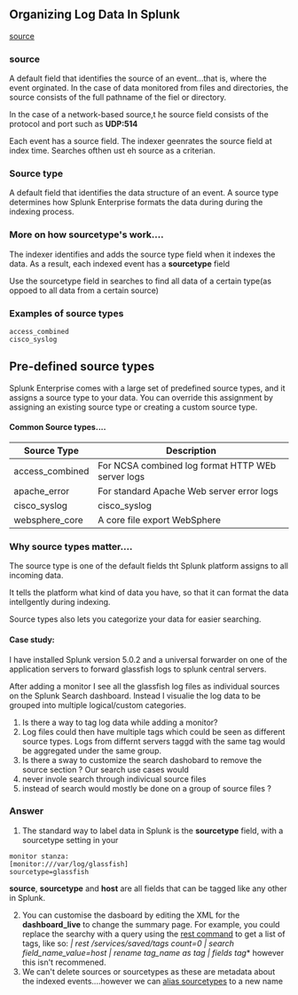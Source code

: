 ## Organizing Log Data In Splunk
[source](https://docs.splunk.com/Splexicon:Source)
### source
A default field that identifies the source of an event...that is, where the event orginated.  In the case of data monitored from files and directories, the source consists of the full pathname of the fiel or directory.

In the case of a network-based source,t he source field consists of the protocol and port such as **UDP:514**

Each event has a source field.  The indexer geenrates the source field at index time.  Searches ofthen ust eh source as a criterian.
### Source type
A default field that identifies the data
structure of an event.  A source type determines
how Splunk Enterprise formats 
the data during during
the indexing process.

### More on how sourcetype's work....
The indexer identifies and adds the source type
field when it indexes the data.  As a result,
each indexed event has a **sourcetype** field

Use the sourcetype field in searches to find all 
data of a certain type(as oppoed to all data from 
a certain source)


### Examples of source types
    access_combined
    cisco_syslog


## Pre-defined source types
Splunk Enterprise comes with a large set of 
predefined source types, and it assigns a source
type to your data.  You can override  this
assignment by assigning an existing source type or
creating a custom source type.


#### Common Source types....

| Source Type     | Description                                       |
|-----------------|---------------------------------------------------|
| access_combined | For NCSA combined log format HTTP WEb server logs |
| apache_error    | For standard Apache Web server error logs         |
| cisco_syslog    | cisco_syslog                                      |
| websphere_core  | A core file export WebSphere                      |

### Why source types matter....
The source type is one of the default fields tht Splunk platform assigns to all incoming data.  

It tells the platform what kind of data you have, so that it can format the data intellgently during indexing.

Source types also lets you categorize your data for
easier searching.



#### Case study:


I have installed Splunk version 5.0.2 and a universal
forwarder on one of the application servers to
forward glassfish logs to splunk central servers.


After adding a monitor I see all the glassfish log 
files as individual sources on the Splunk Search
dashboard.  Instead I visualie the log data to be
grouped into multiple logical/custom categories.

1. Is there a way to tag log data while adding a monitor?
2. Log files could then have multiple tags which could be seen as different source types.  Logs from differnt servers taggd with the same tag would be aggregated under the same group.
3. Is there a sway to customize the search dashobard to remove the source section ?  Our search use cases would
4. never invole search through indivicual source files
5. instead of search would mostly be done on a group of source files ?

### Answer 

1. The standard way to label data in Splunk is the **sourcetype** field, with a sourcetype setting in your 
```
monitor stanza:
[monitor:///var/log/glassfish]
sourcetype=glassfish
```

**source**, **sourcetype** and **host** are all fields that can be tagged like any other in Splunk.

2. You can customise the dasboard by editing the XML for the **dashboard_live** to change the summary page.  For example, you could replace the searchy with a query using the [rest command](http://docs.splunk.com/Documentation/Splunk/5.0.2/SearchReference/Rest) to get a list of tags, like so: **| rest /services/saved/tags count=0 | search field_name_value=host* | rename tag_name as tag | fields tag**  however this isn't recommened.
3. We can't delete sources or sourcetypes as these are metadata about the indexed events....however we can [alias sourcetypes](http://docs.splunk.com/Documentation/Splunk/5.0.2/Data/Renamesourcetypes) to a new name